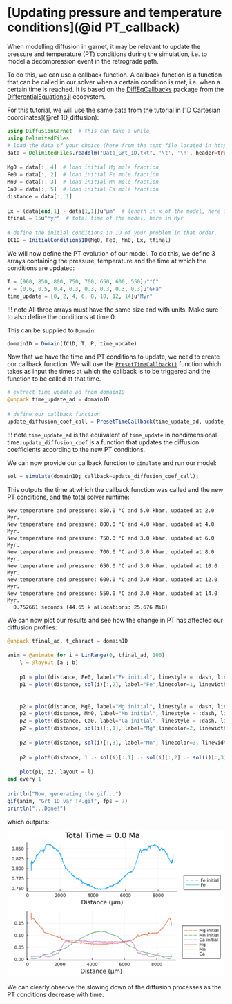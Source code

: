# [Updating pressure and temperature conditions](@id PT_callback)

When modelling diffusion in garnet, it may be relevant to update the pressure and temperature (PT) conditions during the simulation, i.e. to model a decompression event in the retrograde path.

To do this, we can use a callback function. A callback function is a function that can be called in our solver when a certain condition is met, i.e. when a certain time is reached. It is based on the [DiffEqCallbacks](https://docs.sciml.ai/DiffEqCallbacks/stable/) package from the [DifferentialEquations.jl](https://docs.sciml.ai/DiffEqDocs/stable/) ecosystem.

For this tutorial, we will use the same data from the tutorial in [1D Cartesian coordinates](@ref 1D_diffusion):

```julia
using DiffusionGarnet  # this can take a while
using DelimitedFiles
# load the data of your choice (here from the text file located in https://github.com/Iddingsite/DiffusionGarnet.jl/tree/main/examples/1D, place it in the same folder as where you are running the code)
data = DelimitedFiles.readdlm("Data_Grt_1D.txt", '\t', '\n', header=true)[1]

Mg0 = data[:, 4]  # load initial Mg mole fraction
Fe0 = data[:, 2]  # load initial Fe mole fraction
Mn0 = data[:, 3]  # load initial Mn mole fraction
Ca0 = data[:, 5]  # load initial Ca mole fraction
distance = data[:, 1]

Lx = (data[end,1] - data[1,1])u"µm"  # length in x of the model, here in µm
tfinal = 15u"Myr"  # total time of the model, here in Myr

# define the initial conditions in 1D of your problem in that order.
IC1D = InitialConditions1D(Mg0, Fe0, Mn0, Lx, tfinal)
```

We will now define the PT evolution of our model. To do this, we define 3 arrays containing the pressure, temperature and the time at which the conditions are updated:

```julia
T = [900, 850, 800, 750, 700, 650, 600, 550]u"°C"
P = [0.6, 0.5, 0.4, 0.3, 0.3, 0.3, 0.3, 0.3]u"GPa"
time_update = [0, 2, 4, 6, 8, 10, 12, 14]u"Myr"
```

!!! note
    All three arrays must have the same size and with units. Make sure to also define the conditions at time 0.

This can be supplied to `Domain`:

```julia
domain1D = Domain(IC1D, T, P, time_update)
```

Now that we have the time and PT conditions to update, we need to create our callback function. We will use the [`PresetTimeCallback()`](https://docs.sciml.ai/DiffEqCallbacks/stable/timed_callbacks/#DiffEqCallbacks.PresetTimeCallback) function which takes as input the times at which the callback is to be triggered and the function to be called at that time.

```julia
# extract time_update_ad from domain1D
@unpack time_update_ad = domain1D

# define our callback function
update_diffusion_coef_call = PresetTimeCallback(time_update_ad, update_diffusion_coef)
```

!!! note
    `time_update_ad` is the equivalent of `time_update` in nondimensional time. `update_diffusion_coef` is a function that updates the diffusion coefficients according to the new PT conditions.

We can now provide our callback function to `simulate` and run our model:

```julia
sol = simulate(domain1D; callback=update_diffusion_coef_call);
```

This outputs the time at which the callback function was called and the new PT conditions, and the total solver runtime:

```
New temperature and pressure: 850.0 °C and 5.0 kbar, updated at 2.0 Myr.
New temperature and pressure: 800.0 °C and 4.0 kbar, updated at 4.0 Myr.
New temperature and pressure: 750.0 °C and 3.0 kbar, updated at 6.0 Myr.
New temperature and pressure: 700.0 °C and 3.0 kbar, updated at 8.0 Myr.
New temperature and pressure: 650.0 °C and 3.0 kbar, updated at 10.0 Myr.
New temperature and pressure: 600.0 °C and 3.0 kbar, updated at 12.0 Myr.
New temperature and pressure: 550.0 °C and 3.0 kbar, updated at 14.0 Myr.
  0.752661 seconds (44.65 k allocations: 25.676 MiB)
```

We can now plot our results and see how the change in PT has affected our diffusion profiles:

```julia
@unpack tfinal_ad, t_charact = domain1D

anim = @animate for i = LinRange(0, tfinal_ad, 100)
    l = @layout [a ; b]

    p1 = plot(distance, Fe0, label="Fe initial", linestyle = :dash, linewidth=1, dpi=200, title = "Total Time = $(round(((i)* t_charact);digits=2)) Ma", legend=:outerbottomright, linecolor=1,xlabel = "Distance (µm)")
    p1 = plot!(distance, sol(i)[:,2], label="Fe",linecolor=1, linewidth=1)


    p2 = plot(distance, Mg0, label="Mg initial", linestyle = :dash, linewidth=1, dpi=200,legend=:outerbottomright,linecolor=2,xlabel = "Distance (µm)")
    p2 = plot!(distance, Mn0, label="Mn initial", linestyle = :dash, linewidth=1, linecolor=3)
    p2 = plot!(distance, Ca0, label="Ca initial", linestyle = :dash, linewidth=1, linecolor=4)
    p2 = plot!(distance, sol(i)[:,1], label="Mg",linecolor=2, linewidth=1)

    p2 = plot!(distance, sol(i)[:,3], label="Mn", linecolor=3, linewidth=1)

    p2 = plot!(distance, 1 .- sol(i)[:,1] .- sol(i)[:,2] .- sol(i)[:,3], label="Ca", linecolor=4, linewidth=1)

    plot(p1, p2, layout = l)
end every 1

println("Now, generating the gif...")
gif(anim, "Grt_1D_var_TP.gif", fps = 7)
println("...Done!")

```

which outputs:

![1D diffusion profil of a garnet with PT](./assets/img/Grt_1D_var_TP.gif)

We can clearly observe the slowing down of the diffusion processes as the PT conditions decrease with time.
